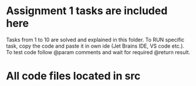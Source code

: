 # Assignment 1 tasks are included here
Tasks from 1 to 10 are solved and explained in this folder. To RUN specific task, copy the code and paste it in own ide
(Jet Brains IDE, VS code etc.). To test code follow @param comments and wait for required @return result.
# All code files located in src 